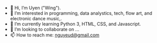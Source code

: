 - 👋 Hi, I’m Uyen ("Wing").
- 👀 I’m interested in programming, data analystics, tech, flow art, and electronic dance music,.
- 🌱 I’m currently learning Python 3, HTML, CSS, and Javascript.
- 💞️ I’m looking to collaborate on ...
- 📫 How to reach me: nguyeud@gmail.com

<!---
nguyeud/nguyeud is a ✨ special ✨ repository because its `README.md` (this file) appears on your GitHub profile.
You can click the Preview link to take a look at your changes.
--->
